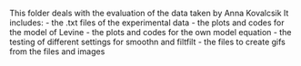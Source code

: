 This folder deals with the evaluation of the data taken by Anna Kovalcsik
It includes:
	- the .txt files of the experimental data
	- the plots and codes for the model of Levine
	- the plots and codes for the own model equation
	- the testing of different settings for smoothn and filtfilt
	- the files to create gifs from the files and images
